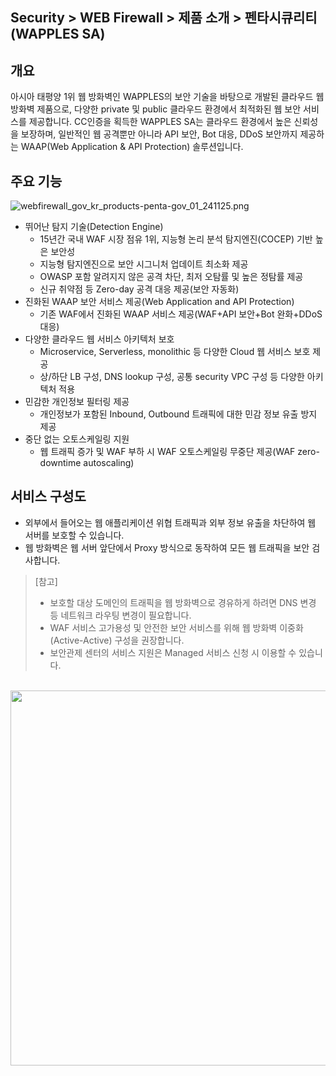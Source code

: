 ## Security > WEB Firewall > 제품 소개 > 펜타시큐리티(WAPPLES SA)

## 개요

아시아 태평양 1위 웹 방화벽인 WAPPLES의 보안 기술을 바탕으로 개발된 클라우드 웹 방화벽 제품으로, 다양한 private 및 public 클라우드 환경에서 최적화된 웹 보안 서비스를 제공합니다.
CC인증을 획득한 WAPPLES SA는 클라우드 환경에서 높은 신뢰성을 보장하며, 일반적인 웹 공격뿐만 아니라 API 보안, Bot 대응, DDoS 보안까지 제공하는 WAAP(Web Application & API Protection) 솔루션입니다.


## 주요 기능

![webfirewall_gov_kr_products-penta-gov_01_241125.png](https://static.toastoven.net/prod_web_firewall/Penta/gov/kr/webfirewall_gov_kr_products-penta-gov_01_241125.png)

* 뛰어난 탐지 기술(Detection Engine)
    * 15년간 국내 WAF 시장 점유 1위, 지능형 논리 분석 탐지엔진(COCEP) 기반 높은 보안성
    * 지능형 탐지엔진으로 보안 시그니처 업데이트 최소화 제공
    * OWASP 포함 알려지지 않은 공격 차단, 최저 오탐률 및 높은 정탐률 제공
    * 신규 취약점 등 Zero-day 공격 대응 제공(보안 자동화)
* 진화된 WAAP 보안 서비스 제공(Web Application and API Protection)
    * 기존 WAF에서 진화된 WAAP 서비스 제공(WAF+API 보안+Bot 완화+DDoS 대응)
* 다양한 클라우드 웹 서비스 아키텍처 보호
    * Microservice, Serverless, monolithic 등 다양한 Cloud 웹 서비스 보호 제공
    * 상/하단 LB 구성, DNS lookup 구성, 공통 security VPC 구성 등 다양한 아키텍처 적용
* 민감한 개인정보 필터링 제공
    * 개인정보가 포함된 Inbound, Outbound 트래픽에 대한 민감 정보 유출 방지 제공
* 중단 없는 오토스케일링 지원
    * 웹 트래픽 증가 및 WAF 부하 시 WAF 오토스케일링 무중단 제공(WAF zero-downtime autoscaling)


## 서비스 구성도

* 외부에서 들어오는 웹 애플리케이션 위협 트래픽과 외부 정보 유출을 차단하여 웹 서버를 보호할 수 있습니다. 
* 웹 방화벽은 웹 서버 앞단에서 Proxy 방식으로 동작하여 모든 웹 트래픽을 보안 검사합니다.

> [참고]
> * 보호할 대상 도메인의 트래픽을 웹 방화벽으로 경유하게 하려면 DNS 변경 등 네트워크 라우팅 변경이 필요합니다.
> * WAF 서비스 고가용성 및 안전한 보안 서비스를 위해 웹 방화벽 이중화(Active-Active) 구성을 권장합니다.
> * 보안관제 센터의 서비스 지원은 Managed 서비스 신청 시 이용할 수 있습니다.
<br>

<img src="https://static.toastoven.net/prod_web_firewall/Penta/gov/kr/webfirewall_gov_kr_products-penta-gov_02_241125.png" width="600" />
